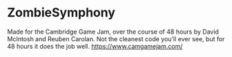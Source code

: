 # ZombieSymphony
Made for the Cambridge Game Jam, over the course of 48 hours by David McIntosh and Reuben Carolan. 
Not the cleanest code you'll ever see, but for 48 hours it does the job well.
https://www.camgamejam.com/
